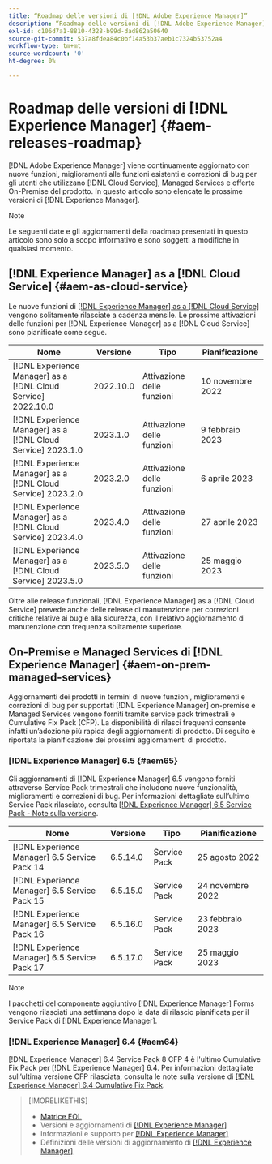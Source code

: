 ```yaml
---
title: “Roadmap delle versioni di [!DNL Adobe Experience Manager]”
description: “Roadmap delle versioni di [!DNL Adobe Experience Manager]”
exl-id: c106d7a1-8810-4328-b99d-dad862a50640
source-git-commit: 537a8fdea84c0bf14a53b37aeb1c7324b53752a4
workflow-type: tm+mt
source-wordcount: '0'
ht-degree: 0%

---
```


# Roadmap delle versioni di [!DNL Experience Manager] {#aem-releases-roadmap}

[!DNL Adobe Experience Manager] viene continuamente aggiornato con nuove funzioni, miglioramenti alle funzioni esistenti e correzioni di bug per gli utenti che utilizzano [!DNL Cloud Service], Managed Services e offerte On-Premise del prodotto. In questo articolo sono elencate le prossime versioni di [!DNL Experience Manager].

>[!NOTE]
>
>Le seguenti date e gli aggiornamenti della roadmap presentati in questo articolo sono solo a scopo informativo e sono soggetti a modifiche in qualsiasi momento.

## [!DNL Experience Manager] as a [!DNL Cloud Service] {#aem-as-cloud-service}

Le nuove funzioni di [[!DNL Experience Manager] as a [!DNL Cloud Service]](https://experienceleague.adobe.com/docs/experience-manager-cloud-service/content/release-notes/home.html?lang=it) vengono solitamente rilasciate a cadenza mensile. Le prossime attivazioni delle funzioni per [!DNL Experience Manager] as a [!DNL Cloud Service] sono pianificate come segue.

| Nome | Versione | Tipo | Pianificazione |
|---|---|---|---|
| [!DNL Experience Manager] as a [!DNL Cloud Service] 2022.10.0 | 2022.10.0 | Attivazione delle funzioni | 10 novembre 2022 |
| [!DNL Experience Manager] as a [!DNL Cloud Service] 2023.1.0 | 2023.1.0 | Attivazione delle funzioni | 9 febbraio 2023 |
| [!DNL Experience Manager] as a [!DNL Cloud Service] 2023.2.0 | 2023.2.0 | Attivazione delle funzioni | 6 aprile 2023 |
| [!DNL Experience Manager] as a [!DNL Cloud Service] 2023.4.0 | 2023.4.0 | Attivazione delle funzioni | 27 aprile 2023 |
| [!DNL Experience Manager] as a [!DNL Cloud Service] 2023.5.0 | 2023.5.0 | Attivazione delle funzioni | 25 maggio 2023 |

Oltre alle release funzionali, [!DNL Experience Manager] as a [!DNL Cloud Service] prevede anche delle release di manutenzione per correzioni critiche relative ai bug e alla sicurezza, con il relativo aggiornamento di manutenzione con frequenza solitamente superiore.

## On-Premise e Managed Services di [!DNL Experience Manager] {#aem-on-prem-managed-services}

Aggiornamenti dei prodotti in termini di nuove funzioni, miglioramenti e correzioni di bug per supportati [!DNL Experience Manager] on-premise e Managed Services vengono forniti tramite service pack trimestrali e Cumulative Fix Pack (CFP). La disponibilità di rilasci frequenti consente infatti un’adozione più rapida degli aggiornamenti di prodotto. Di seguito è riportata la pianificazione dei prossimi aggiornamenti di prodotto.

### [!DNL Experience Manager] 6.5 {#aem65}

Gli aggiornamenti di [!DNL Experience Manager] 6.5 vengono forniti attraverso Service Pack trimestrali che includono nuove funzionalità, miglioramenti e correzioni di bug. Per informazioni dettagliate sull’ultimo Service Pack rilasciato, consulta [[!DNL Experience Manager] 6.5 Service Pack - Note sulla versione](https://experienceleague.adobe.com/docs/experience-manager-65/release-notes/release-notes.html?lang=it).

| Nome | Versione | Tipo | Pianificazione |
|---|---|---|---|
| [!DNL Experience Manager] 6.5 Service Pack 14 | 6.5.14.0 | Service Pack | 25 agosto 2022 |
| [!DNL Experience Manager] 6.5 Service Pack 15 | 6.5.15.0 | Service Pack | 24 novembre 2022 |
| [!DNL Experience Manager] 6.5 Service Pack 16 | 6.5.16.0 | Service Pack | 23 febbraio 2023 |
| [!DNL Experience Manager] 6.5 Service Pack 17 | 6.5.17.0 | Service Pack | 25 maggio 2023 |

>[!NOTE]
>
>I pacchetti del componente aggiuntivo [!DNL Experience Manager] Forms vengono rilasciati una settimana dopo la data di rilascio pianificata per il Service Pack di [!DNL Experience Manager].

### [!DNL Experience Manager] 6.4 {#aem64}

[!DNL Experience Manager] 6.4 Service Pack 8 CFP 4 è l&#39;ultimo Cumulative Fix Pack per [!DNL Experience Manager] 6.4. Per informazioni dettagliate sull’ultima versione CFP rilasciata, consulta le note sulla versione di [[!DNL Experience Manager] 6.4 Cumulative Fix Pack](https://experienceleague.adobe.com/docs/experience-manager-64/release-notes/cfp-release-notes.html?lang=it).

>[!MORELIKETHIS]
>
>* [Matrice EOL](https://helpx.adobe.com/it/support/programs/eol-matrix.html)
>* Versioni e aggiornamenti di [[!DNL Experience Manager] ](https://experienceleague.adobe.com/docs/experience-manager-release-information/aem-release-updates/aem-releases-updates.html?lang=en)
>* Informazioni e supporto per [[!DNL Experience Manager] ](https://experienceleague.adobe.com/docs/experience-manager-cloud-service.html?lang=it)
>* Definizioni delle versioni di aggiornamento di [[!DNL Experience Manager] ](/help/update-release-vehicle-definitions.md)

